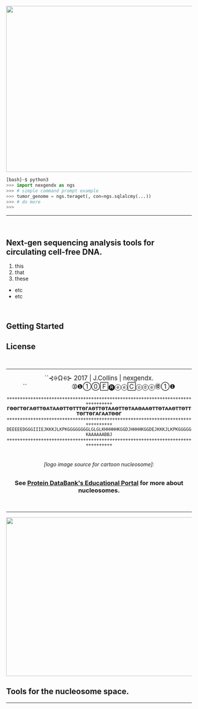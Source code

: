 <html>
<br>
<img src="https://c2.staticflickr.com/4/3956/33399799700_20c0287740_o.png" width="800" height="450">

```py
[bash]~$ python3
>>> import nexgendx as ngs
>>> # simple command prompt example
>>> tumor_genome = ngs.teraget(, con=ngs.sqlalcmy(...))
>>> # do more
>>> 
```
--------
<br>

## Next-gen sequencing analysis tools for circulating cell-free DNA. 
1. this
2. that
3. these
 - etc
 - etc 


<br>

## Getting Started

## License 





<br>




---------
<center><big>``⊰⨭Ω⨮⊱ 2017 | J.Collins | nexgendx. ``                          ➉❶①⓪🄵🅡ⓔⓔ🄲ⓞⓓⓔ㊝①❶</big>
<br>
<code align='center'>
++++++++++++++++++++++++++++++++++++++++++++++++++++++++++++++++++++++++++++++++
𝝘𝝝𝝝𝝘𝝩𝝝𝝘𝝖𝝝𝝩𝝩𝝝𝝖𝝩𝝖𝝖𝝝𝝩𝝩𝝝𝝩𝝩𝝩𝝝𝝘𝝖𝝝𝝩𝝩𝝝𝝩𝝖𝝖𝝝𝝩𝝩𝝝𝝩𝝖𝝖𝝝𝝖𝝖𝝝𝝩𝝩𝝝𝝩𝝖𝝖𝝝𝝩𝝩𝝝𝝩𝝩𝝩𝝝𝝘𝝩𝝝𝝘𝝖𝝘𝝖𝝖𝝩𝝝𝝝𝝘
++++++++++++++++++++++++++++++++++++++++++++++++++++++++++++++++++++++++++++++++
DEEEEEDGGGIIIEJKKKJLKPKGGGGGGGGLGLGLKHHHHHKGGDJHHHHKGGDEJKKKJLKPKGGGGGKAAAAAABBJ
++++++++++++++++++++++++++++++++++++++++++++++++++++++++++++++++++++++++++++++++
</code>
<br>

<h6>[logo image source for cartoon nucleosome]:</h6>

### See <a href="https://pdb101.rcsb.org/motm/7">Protein DataBank's Educational Portal</a> for more about nucleosomes.

<br>

____
<img src="https://c1.staticflickr.com/3/2903/33396363580_b8905436ed_c.jpg" width=950 height=430>
</center>

## Tools for the nucleosome space.
____



